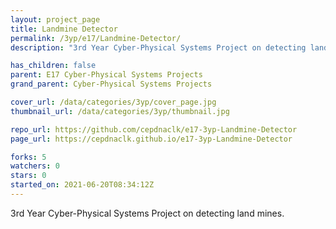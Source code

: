 ```yaml
---
layout: project_page
title: Landmine Detector
permalink: /3yp/e17/Landmine-Detector/
description: "3rd Year Cyber-Physical Systems Project on detecting land mines."

has_children: false
parent: E17 Cyber-Physical Systems Projects
grand_parent: Cyber-Physical Systems Projects

cover_url: /data/categories/3yp/cover_page.jpg
thumbnail_url: /data/categories/3yp/thumbnail.jpg

repo_url: https://github.com/cepdnaclk/e17-3yp-Landmine-Detector
page_url: https://cepdnaclk.github.io/e17-3yp-Landmine-Detector

forks: 5
watchers: 0
stars: 0
started_on: 2021-06-20T08:34:12Z
---
```

3rd Year Cyber-Physical Systems Project on detecting land mines.

